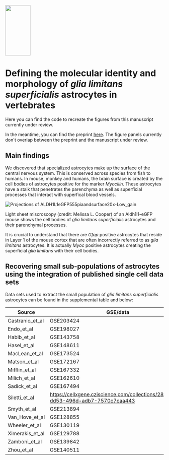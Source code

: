 
<img src="https://github.com/user-attachments/assets/5e8f3e61-b831-4138-8e9f-cad2ce109282" width="80" height="160"> 



# Defining the molecular identity and morphology of _glia limitans     superficialis_ astrocytes in vertebrates

Here you can find the code to recreate the figures from this manuscript currently under review.

In the meantime, you can find the preprint 
[here](https://www.biorxiv.org/content/10.1101/2023.04.06.535893v1). The figure panels currently don't overlap between the preprint and the manuscript under review.

## Main findings

We discovered that specialized astrocytes make up the surface of the central nervous system. This is conserved across species from fish to humans. In mouse, monkey and humans, 
the brain surface is created by the cell bodies of astrocytes positive for the marker _Myocilin_. These astrocytes have a stalk that penetrates the parenchyma as well as superficial processes
that interact with superfical blood vessels.

![Projections of ALDH1L1eGFP555piaandsurface20x-Low_gain](https://github.com/user-attachments/assets/537e4789-12e4-48dd-acf5-c64e72ffef0a)

Light sheet miscroscopy (credit: Melissa L. Cooper) of an Aldh1l1-eGFP mouse shows the cell bodies of _glia limitans superficialis_ astrocytes and their parenchymal processes.

It is crucial to understand that there are _Gfap_ positive astrocytes that reside in Layer 1 of the mouse cortex that are often incorrectly referred to as _glia limitans_ astrocytes.
It is actually _Myoc_ positive astrocytes creating the superficial _glia limitans_ with their cell bodies.

## Recovering small sub-populations of astrocytes using the integration of published single cell data sets

Data sets used to extract the small population of _glia limitans superficialis_ astrocytes can be found in the supplemental table and below:

| Source  | GSE/data | PMID/DOI |
| ------------- | ------------- |------------- |
|Castranio_et_al |	GSE203424	 |36448627|
|Endo_et_al	|GSE198027	|36378959|
|Habib_et_al	|GSE143758	|32341542|
|Hasel_et_al	|GSE148611	|34413515|
|MacLean_et_al	|GSE173524	|35228715|
|Matson_et_al	|GSE172167	|36163250|
|Mifflin_et_al	|GSE167332	|33766915|
|Milich_et_al	|GSE162610	|34132743|
|Sadick_et_al	|GSE167494	|35381189|
|Siletti_et_al	|https://cellxgene.cziscience.com/collections/283d65eb-dd53-496d-adb7-7570c7caa443	|37824663|
|Smyth_et_al	|GSE213894	|38326613|
|Van_Hove_et_al	|GSE128855	|31061494|
|Wheeler_et_al	|GSE130119	|32051591|
|Ximerakis_et_al 	|GSE129788	|31551601|
|Zamboni_et_al	|GSE139842	|32758425|
|Zhou_et_al	|GSE140511	|31932797|
